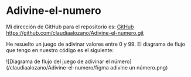 # Adivine-el-numero

Mi dirección de GitHub para el repositorio es: [GitHub](https://github.com/claudiaalozano/Adivine-el-numero.git)
https://github.com/claudiaalozano/Adivine-el-numero.git

He resuelto un juego de adivinar valores entre 0 y 99.
El diagrama de flujo que tengo en nuestro código es el siguiente:

![Diagrama de flujo del juego de adivinar el número](/claudiaalozano/Adivine-el-numero/figma adivine un número.png)
